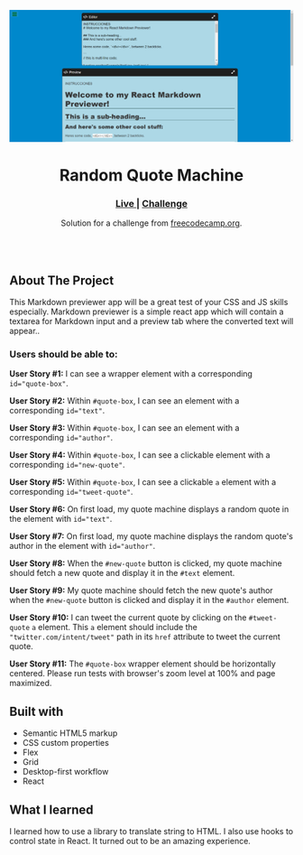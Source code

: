 <img src="https://github.com/JohnApCo/markdown-previewer/blob/main/public/img/Markdown-previewer.png?raw=true"></img>

<h1 align="center">Random Quote Machine</h1>

<div align="center">
  <h3>
    <a href="https://codepen.io/JohnApCo/full/NWLEjwm" color="white">
      Live
    </a>
   <span> | </span>
    <a href="https://www.freecodecamp.org/learn/front-end-development-libraries/front-end-development-libraries-projects/build-a-markdown-previewer">
      Challenge
    </a>
  </h3>
</div>
<div align="center">
   Solution for a challenge from  <a href="https://www.freecodecamp.org/" target="_blank">freecodecamp.org</a>.
</div>
<br>
<br>
<br>

## About The Project

<p>This Markdown previewer app will be a great test of your CSS and JS skills especially. Markdown previewer is a simple react app which will contain a textarea for Markdown input and a preview tab where the converted text will appear..

### Users should be able to:

<p><strong>User Story #1:</strong> I can see a wrapper element with a corresponding <code>id="quote-box"</code>.</p>
<p><strong>User Story #2:</strong> Within <code>#quote-box</code>, I can see an element with a corresponding <code>id="text"</code>.</p>
<p><strong>User Story #3:</strong> Within <code>#quote-box</code>, I can see an element with a corresponding <code>id="author"</code>.</p>
<p><strong>User Story #4:</strong> Within <code>#quote-box</code>, I can see a clickable element with a corresponding <code>id="new-quote"</code>.</p>
<p><strong>User Story #5:</strong> Within <code>#quote-box</code>, I can see a clickable <code>a</code> element with a corresponding <code>id="tweet-quote"</code>.</p>
<p><strong>User Story #6:</strong> On first load, my quote machine displays a random quote in the element with <code>id="text"</code>.</p>
<p><strong>User Story #7:</strong> On first load, my quote machine displays the random quote's author in the element with <code>id="author"</code>.</p>
<p><strong>User Story #8:</strong> When the <code>#new-quote</code> button is clicked, my quote machine should fetch a new quote and display it in the <code>#text</code> element.</p>
<p><strong>User Story #9:</strong> My quote machine should fetch the new quote's author when the <code>#new-quote</code> button is clicked and display it in the <code>#author</code> element.</p>
<p><strong>User Story #10:</strong> I can tweet the current quote by clicking on the <code>#tweet-quote</code> <code>a</code> element. This <code>a</code> element should include the <code>"twitter.com/intent/tweet"</code> path in its <code>href</code> attribute to tweet the current quote.</p>
<p><strong>User Story #11:</strong> The <code>#quote-box</code> wrapper element should be horizontally centered. Please run tests with browser's zoom level at 100% and page maximized.</p>

## Built with

- Semantic HTML5 markup
- CSS custom properties
- Flex
- Grid
- Desktop-first workflow
- React

## What I learned

I learned how to use a library to translate string to HTML. I also use hooks to control state in React. It turned out to be an amazing experience.

